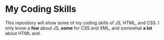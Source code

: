 # My Coding Skills
This repository will show some of my coding skills of JS, HTML, and CSS. I only know a <b>few</b> about JS, <b>some</b> for CSS and XML, and somewhat <b>a lot</b> about HTML and.
